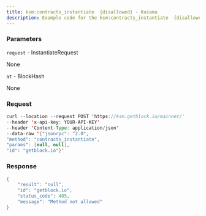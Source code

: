 ```yaml
---
title: ksm:contracts_instantiate  {disallowed} - Kusama
description: Example code for the ksm:contracts_instantiate  {disallowed} json-rpc method. Сomplete guide on how to use ksm:contracts_instantiate  {disallowed} json-rpc in GetBlock.io Web3 documentation.
---
```


### Parameters


`request` - InstantiateRequest

None

`at` - BlockHash

None

### Request

``` java
curl --location --request POST 'https://ksm.getblock.io/mainnet/' 
--header 'x-api-key: YOUR-API-KEY' 
--header 'Content-Type: application/json' 
--data-raw '{"jsonrpc": "2.0",
"method": "contracts_instantiate",
"params": [null, null],
"id": "getblock.io"}'
```

###  Response

``` java
{
    "result": "null",
    "id": "getblock.io",
    "status_code": 405,
    "message": "Method not allowed"
}
```

